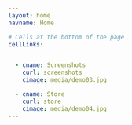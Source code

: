 ```yaml
---
layout: home
navname: Home

# Cells at the bottom of the page
cellLinks:


  - cname: Screenshots
    curl: screenshots
    cimage: media/demo03.jpg

  - cname: Store
    curl: store
    cimage: media/demo04.jpg
---
```

